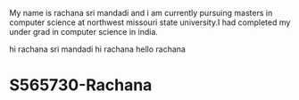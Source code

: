 My name is rachana sri mandadi and i am currently pursuing masters in computer science at northwest missouri state university.I had completed my under grad in computer science in india.

hi rachana sri mandadi
hi rachana
hello rachana
# S565730-Rachana
